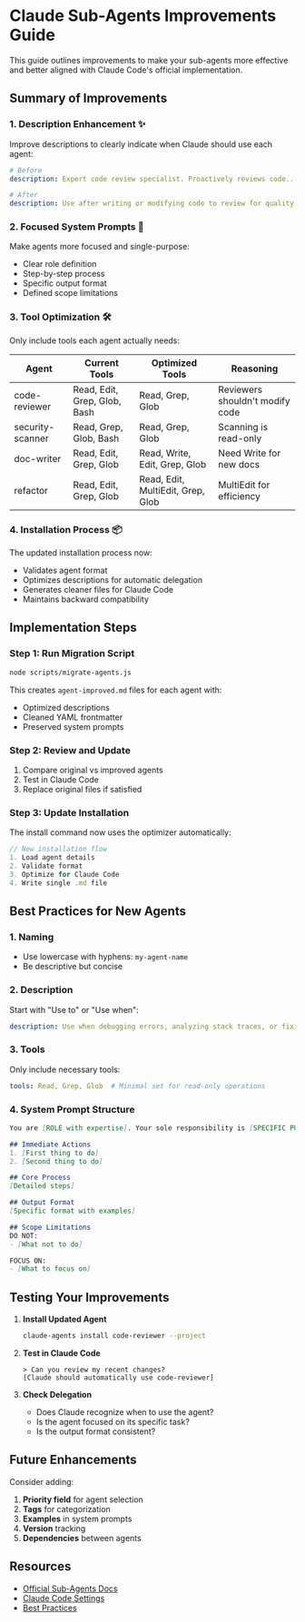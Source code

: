 # Claude Sub-Agents Improvements Guide

This guide outlines improvements to make your sub-agents more effective and better aligned with Claude Code's official implementation.

## Summary of Improvements

### 1. **Description Enhancement** ✨
Improve descriptions to clearly indicate when Claude should use each agent:

```yaml
# Before
description: Expert code review specialist. Proactively reviews code...

# After  
description: Use after writing or modifying code to review for quality, security, performance, and best practices
```

### 2. **Focused System Prompts** 🎯
Make agents more focused and single-purpose:
- Clear role definition
- Step-by-step process
- Specific output format
- Defined scope limitations

### 3. **Tool Optimization** 🛠️
Only include tools each agent actually needs:

| Agent | Current Tools | Optimized Tools | Reasoning |
|-------|--------------|-----------------|-----------|
| code-reviewer | Read, Edit, Grep, Glob, Bash | Read, Grep, Glob | Reviewers shouldn't modify code |
| security-scanner | Read, Grep, Glob, Bash | Read, Grep, Glob | Scanning is read-only |
| doc-writer | Read, Edit, Grep, Glob | Read, Write, Edit, Grep, Glob | Need Write for new docs |
| refactor | Read, Edit, Grep, Glob | Read, Edit, MultiEdit, Grep, Glob | MultiEdit for efficiency |

### 4. **Installation Process** 📦
The updated installation process now:
- Validates agent format
- Optimizes descriptions for automatic delegation
- Generates cleaner files for Claude Code
- Maintains backward compatibility

## Implementation Steps

### Step 1: Run Migration Script
```bash
node scripts/migrate-agents.js
```

This creates `agent-improved.md` files for each agent with:
- Optimized descriptions
- Cleaned YAML frontmatter
- Preserved system prompts

### Step 2: Review and Update
1. Compare original vs improved agents
2. Test in Claude Code
3. Replace original files if satisfied

### Step 3: Update Installation
The install command now uses the optimizer automatically:
```javascript
// New installation flow
1. Load agent details
2. Validate format
3. Optimize for Claude Code
4. Write single .md file
```

## Best Practices for New Agents

### 1. Naming
- Use lowercase with hyphens: `my-agent-name`
- Be descriptive but concise

### 2. Description
Start with "Use to" or "Use when":
```yaml
description: Use when debugging errors, analyzing stack traces, or fixing crashes
```

### 3. Tools
Only include necessary tools:
```yaml
tools: Read, Grep, Glob  # Minimal set for read-only operations
```

### 4. System Prompt Structure
```markdown
You are [ROLE with expertise]. Your sole responsibility is [SPECIFIC PURPOSE].

## Immediate Actions
1. [First thing to do]
2. [Second thing to do]

## Core Process
[Detailed steps]

## Output Format
[Specific format with examples]

## Scope Limitations
DO NOT:
- [What not to do]

FOCUS ON:
- [What to focus on]
```

## Testing Your Improvements

1. **Install Updated Agent**
   ```bash
   claude-agents install code-reviewer --project
   ```

2. **Test in Claude Code**
   ```
   > Can you review my recent changes?
   [Claude should automatically use code-reviewer]
   ```

3. **Check Delegation**
   - Does Claude recognize when to use the agent?
   - Is the agent focused on its specific task?
   - Is the output format consistent?

## Future Enhancements

Consider adding:
1. **Priority field** for agent selection
2. **Tags** for categorization
3. **Examples** in system prompts
4. **Version** tracking
5. **Dependencies** between agents

## Resources

- [Official Sub-Agents Docs](https://docs.anthropic.com/en/docs/claude-code/sub-agents)
- [Claude Code Settings](https://docs.anthropic.com/en/docs/claude-code/settings)
- [Best Practices](https://docs.anthropic.com/en/docs/claude-code/best-practices)